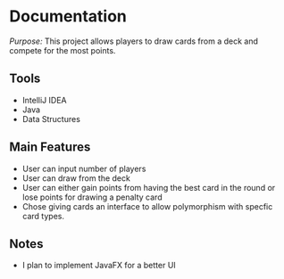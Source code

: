 # Documentation

*Purpose:* This project allows players to draw cards from a deck and compete for the most points.

Tools
---
* IntelliJ IDEA
* Java
* Data Structures

Main Features
---
* User can input number of players
* User can draw from the deck
* User can either gain points from having the best card in the round or lose points for drawing a penalty card
* Chose giving cards an interface to allow polymorphism with specfic card types. 

Notes
---
* I plan to implement JavaFX for a better UI
